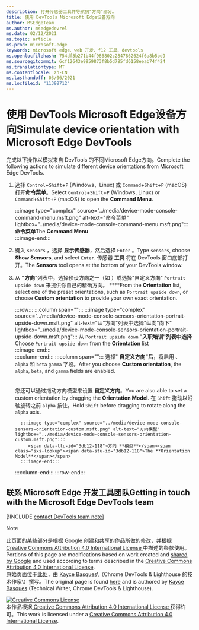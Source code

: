 ```yaml
---
description: 打开传感器工具并导航到"方向"部分。
title: 使用 DevTools Microsoft Edge设备方向
author: MSEdgeTeam
ms.author: msedgedevrel
ms.date: 02/12/2021
ms.topic: article
ms.prod: microsoft-edge
keywords: microsoft edge、web 开发、f12 工具、devtools
ms.openlocfilehash: 754df3b271b44f986802c2847862624f6a8b5bd9
ms.sourcegitcommit: 6cf12643e9959873f8b5d785fd6158eeab74f424
ms.translationtype: MT
ms.contentlocale: zh-CN
ms.lasthandoff: 03/06/2021
ms.locfileid: "11398712"
---
```

<!-- Copyright Kayce Basques 

   Licensed under the Apache License, Version 2.0 (the "License");
   you may not use this file except in compliance with the License.
   You may obtain a copy of the License at

       https://www.apache.org/licenses/LICENSE-2.0

   Unless required by applicable law or agreed to in writing, software
   distributed under the License is distributed on an "AS IS" BASIS,
   WITHOUT WARRANTIES OR CONDITIONS OF ANY KIND, either express or implied.
   See the License for the specific language governing permissions and
   limitations under the License.  -->

# <a name="simulate-device-orientation-with-microsoft-edge-devtools"></a><span data-ttu-id="3db12-104">使用 DevTools Microsoft Edge设备方向</span><span class="sxs-lookup"><span data-stu-id="3db12-104">Simulate device orientation with Microsoft Edge DevTools</span></span>  

<span data-ttu-id="3db12-105">完成以下操作以模拟来自 DevTools 的不同Microsoft Edge方向。</span><span class="sxs-lookup"><span data-stu-id="3db12-105">Complete the following actions to simulate different device orientations from Microsoft Edge DevTools.</span></span>  

<!--todo: update device orientation section when available -->  

1.  <span data-ttu-id="3db12-106">选择 `Control`+`Shift`+`P` \(Windows、Linux\) 或 `Command`+`Shift`+`P` \(macOS\) 打开**命令菜单**。</span><span class="sxs-lookup"><span data-stu-id="3db12-106">Select `Control`+`Shift`+`P` \(Windows, Linux\) or `Command`+`Shift`+`P` \(macOS\) to open the **Command Menu**.</span></span>  
    
    :::image type="complex" source="../media/device-mode-console-command-menu.msft.png" alt-text="命令菜单" lightbox="../media/device-mode-console-command-menu.msft.png":::
       <span data-ttu-id="3db12-108">**命令菜单**</span><span class="sxs-lookup"><span data-stu-id="3db12-108">The **Command Menu**</span></span>  
    :::image-end:::  
    
1.  <span data-ttu-id="3db12-109">键入 `sensors` ，选择 **显示传感器**，然后选择 `Enter` 。</span><span class="sxs-lookup"><span data-stu-id="3db12-109">Type `sensors`, choose **Show Sensors**, and select `Enter`.</span></span>  <span data-ttu-id="3db12-110">传感器 **工具** 将在 DevTools 窗口底部打开。</span><span class="sxs-lookup"><span data-stu-id="3db12-110">The **Sensors** tool opens at the bottom of your DevTools window.</span></span>  
1.  <span data-ttu-id="3db12-111">从 **"方向**"列表中，选择预设方向之一（如 ）或选择"自定义方向" `Portrait upside down` 来提供你自己的精确方向。 \*\*\*\*</span><span class="sxs-lookup"><span data-stu-id="3db12-111">From the **Orientation** list, select one of the preset orientations, such as `Portrait upside down`, or choose **Custom orientation** to provide your own exact orientation.</span></span>  
    
    :::row:::
       :::column span="":::
          :::image type="complex" source="../media/device-mode-console-sensors-orientation-portrait-upside-down.msft.png" alt-text="从"方向"列表中选择"纵向"向下" lightbox="../media/device-mode-console-sensors-orientation-portrait-upside-down.msft.png":::
             <span data-ttu-id="3db12-113">从 `Portrait upside down` "**入职培训"列表中选择**</span><span class="sxs-lookup"><span data-stu-id="3db12-113">Choose `Portrait upside down` from the **Orientation** list</span></span>  
          :::image-end:::  
       :::column-end:::
       :::column span="":::
          <span data-ttu-id="3db12-114">选择" **自定义方向"后**，将启用 、 `alpha` 和 `beta` `gamma` 字段。</span><span class="sxs-lookup"><span data-stu-id="3db12-114">After you choose **Custom orientation**, the `alpha`, `beta`, and `gamma` fields are enabled.</span></span>  
          <!--To understand how each axis works, navigate to [Alpha][alpha], [Beta][beta], and [Gamma][gamma].  -->  
          <!--todo: update links to alpha, beta, and gamma section when available -->  
          <span data-ttu-id="3db12-115">您还可以通过拖动方向模型来设置 **自定义方向**。</span><span class="sxs-lookup"><span data-stu-id="3db12-115">You are also able to set a custom orientation by dragging the **Orientation Model**.</span></span>  <span data-ttu-id="3db12-116">在 `Shift` 拖动以沿轴旋转之前 `alpha` 按住。</span><span class="sxs-lookup"><span data-stu-id="3db12-116">Hold `Shift` before dragging to rotate along the `alpha` axis.</span></span>  
          
          :::image type="complex" source="../media/device-mode-console-sensors-orientation-custom.msft.png" alt-text="方向模型" lightbox="../media/device-mode-console-sensors-orientation-custom.msft.png":::
             <span data-ttu-id="3db12-118">方向 **模型**</span><span class="sxs-lookup"><span data-stu-id="3db12-118">The **Orientation Model**</span></span>  
          :::image-end:::  
       :::column-end:::
    :::row-end:::
    
## <a name="getting-in-touch-with-the-microsoft-edge-devtools-team"></a><span data-ttu-id="3db12-119">联系 Microsoft Edge 开发工具团队</span><span class="sxs-lookup"><span data-stu-id="3db12-119">Getting in touch with the Microsoft Edge DevTools team</span></span>  

[!INCLUDE [contact DevTools team note](../includes/contact-devtools-team-note.md)]  

<!-- links -->  

<!--[WebFundamentasNativeHardwareDeviceOrientationIndex]: /web/fundamentals/native-hardware/device-orientation/index "Device Orientation & Motion"  -->  
<!--[WebFundamentasNativeHardwareDeviceOrientationIndexAlpha]: /web/fundamentals/native-hardware/device-orientation/index#alpha "Alpha - Device Orientation & Motion"  -->  
<!--[WebFundamentasNativeHardwareDeviceOrientationIndexBeta]: /web/fundamentals/native-hardware/device-orientation/index#beta "Beta - Device Orientation & Motion"  -->  
<!--[WebFundamentasNativeHardwareDeviceOrientationIndexGamma]: /web/fundamentals/native-hardware/device-orientation/index#gamma "Gamma - Device Orientation & Motion"  -->  

> [!NOTE]
> <span data-ttu-id="3db12-120">此页面的某些部分是根据 [Google 创建和共享的][GoogleSitePolicies]作品所做的修改，并根据[ Creative Commons Attribution 4.0 International License ][CCA4IL]中描述的条款使用。</span><span class="sxs-lookup"><span data-stu-id="3db12-120">Portions of this page are modifications based on work created and [shared by Google][GoogleSitePolicies] and used according to terms described in the [Creative Commons Attribution 4.0 International License][CCA4IL].</span></span>  
> <span data-ttu-id="3db12-121">原始页面位于[此处](https://developers.google.com/web/tools/chrome-devtools/device-mode/orientation)，由 [Kayce Basques][KayceBasques]\（Chrome DevTools \& Lighthouse 的技术作家\）撰写。</span><span class="sxs-lookup"><span data-stu-id="3db12-121">The original page is found [here](https://developers.google.com/web/tools/chrome-devtools/device-mode/orientation) and is authored by [Kayce Basques][KayceBasques] \(Technical Writer, Chrome DevTools \& Lighthouse\).</span></span>  

[![Creative Commons License][CCby4Image]][CCA4IL]  
<span data-ttu-id="3db12-123">本作品根据[ Creative Commons Attribution 4.0 International License ][CCA4IL]获得许可。</span><span class="sxs-lookup"><span data-stu-id="3db12-123">This work is licensed under a [Creative Commons Attribution 4.0 International License][CCA4IL].</span></span>  

[CCA4IL]: https://creativecommons.org/licenses/by/4.0  
[CCby4Image]: https://i.creativecommons.org/l/by/4.0/88x31.png  
[GoogleSitePolicies]: https://developers.google.com/terms/site-policies  
[KayceBasques]: https://developers.google.com/web/resources/contributors/kaycebasques  
